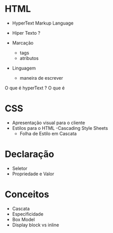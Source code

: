# HTML
- HyperText Markup Language

- Hiper Texto ?
- Marcação
  - tags
  - atributos
- Linguagem
  - maneira de escrever

 O que é hyperText ?
 O que é 

# CSS

- Apresentação visual para o cliente
- Estilos para o HTML
-Cascading Style Sheets
  - Folha de Estilo em Cascata

# Declaração
 - Seletor
 - Propriedade e Valor

# Conceitos
- Cascata
- Especificidade
- Box Model
- Display block vs inline